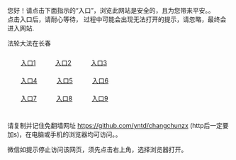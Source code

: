 您好！请点击下面指示的“入口”，浏览此网站是安全的，且为您带来平安。。 <br/>
点击入口后，请耐心等待， 过程中可能会出现无法打开的提示，请忽略，最终会进入网站. </br>

法轮大法在长春<br/>
<div style="padding:10px"><a style="margin:20px" target="_blank" href="https://d2o4kbcluaocdw.cloudfront.net/2Qpsp?gbnqdx" id="ccLink1" rel="nofollow">入口1</a> <a target="_blank" style="margin:20px" href="https://d24yvc8mz6lrda.cloudfront.net/2Qpsp?fkubjxig" id="ccLink2" rel="nofollow">入口2</a> <a style="margin:20px" target="_blank" href="https://d2g6e5nburuxc.cloudfront.net/2Qpsp?qzqqnv" id="ccLink3" rel="nofollow">入口3</a></div>

<div style="padding:10px" ><a style="margin:20px" target="_blank" href="https://d2o4kbcluaocdw.cloudfront.net/2Qpsp?gbnqdx" id="ccLink4" rel="nofollow">入口4</a> <a style="margin:20px" href="https://d24yvc8mz6lrda.cloudfront.net/2Qpsp?fkubjxig" target="_blank" id="ccLink5" rel="nofollow">入口5</a> <a style="margin:20px" href="https://d2g6e5nburuxc.cloudfront.net/2Qpsp?qzqqnv" target="_blank" id="ccLink6" rel="nofollow">入口6</a></div>

<div style="padding:10px"><a style="margin:20px" target="_blank" href="https://d2o4kbcluaocdw.cloudfront.net/2Qpsp?gbnqdx" id="ccLink7" rel="nofollow">入口7</a> <a style="margin:20px" href="https://d24yvc8mz6lrda.cloudfront.net/2Qpsp?fkubjxig" target="_blank" id="ccLink8" rel="nofollow">入口8</a> <a style="margin:20px" target="_blank" href="https://d2g6e5nburuxc.cloudfront.net/2Qpsp?qzqqnv" id="ccLink9" rel="nofollow">入口9</a></div>

<br/>



请复制并记住免翻墙网址 https://github.com/yntd/changchunzx (http后一定要加s)，在电脑或手机的浏览器均可访问。。<br/>

微信如提示停止访问该网页，须先点击右上角，选择浏览器打开。

